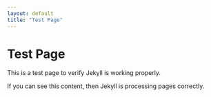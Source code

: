 ```yaml
---
layout: default
title: "Test Page"
---
```


# Test Page

This is a test page to verify Jekyll is working properly.

If you can see this content, then Jekyll is processing pages correctly.

